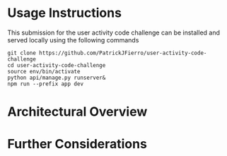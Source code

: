 # Usage Instructions

This submission for the user activity code challenge can be installed and served locally using the following commands

```
git clone https://github.com/PatrickJFierro/user-activity-code-challenge
cd user-activity-code-challenge
source env/bin/activate
python api/manage.py runserver&
npm run --prefix app dev
```

# Architectural Overview

# Further Considerations
